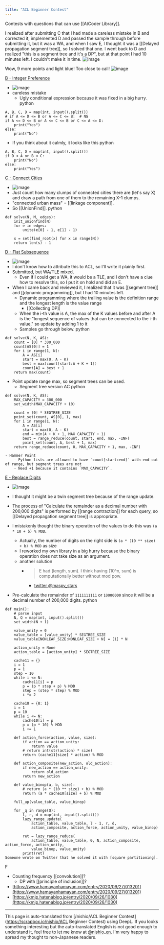 ```yaml
---
title: "ACL Beginner Contest"
---
```


Contests with questions that can use [[AtCoder Library]].

I realized after submitting C that I had made a careless mistake in B and corrected it, implemented D and passed the sample through before submitting it, but it was a WA, and when I saw E, I thought it was a [[Delayed propagation segment tree]], so I solved that one. I went back to D and realized "this is a segment tree and it's a DP", but at that point I had 10 minutes left. I couldn't make it in time.
![image](https://gyazo.com/cf293b51cdb0f3e61921e381956d2872/thumb/1000)

Wow, 9 more points and light blue! Too close to call!
![image](https://gyazo.com/9dabf4b98969d40e2b5509564cfe5ff0/thumb/1000)

[B - Integer Preference](https://atcoder.jp/contests/abl/tasks/abl_b)
- ![image](https://gyazo.com/f4f4a47bc47a888934ec7935d5699512/thumb/1000)
- careless mistake
    - Ugly conditional expression because it was fixed in a big hurry.
python

```
A, B, C, D = map(int, input().split())
# if A <= D <= B or A <= C <= B:  # NG
if A <= D <= B or A <= C <= B or C <= A <= D:
    print("Yes")
else:
    print("No")
```

- If you think about it calmly, it looks like this
python

```
A, B, C, D = map(int, input().split())
if D < A or B < C:
    print("No")
else:
    print("Yes")
```


[C - Connect Cities](https://atcoder.jp/contests/abl/tasks/abl_c)
- ![image](https://gyazo.com/d392de5b2ccc1dc816648fb819b6adbf/thumb/1000)
- Just count how many clumps of connected cities there are (let's say X) and draw a path from one of them to the remaining X-1 clumps.
- "connected urban mass" = [[linkage component]].
- So [[UnionFind]].
python

```
def solve(N, M, edges):
    init_unionfind(N)
    for e in edges:
        unite(e[0] - 1, e[1] - 1)

    s = set(find_root(x) for x in range(N))
    return len(s) - 1
```


[D - Flat Subsequence](https://atcoder.jp/contests/abl/tasks/abl_d)
- ![image](https://gyazo.com/13fcd06d7d09419948c239f846aedff7/thumb/1000)
- I don't know how to attribute this to ACL, so I'll write it plainly first.
- Submitted, but WA/TLE mixed.
    - Even if I could get a WA, it would be a TLE, and I don't have a clue how to resolve this, so I put it on hold and did an E.
- When I came back and reviewed it, I realized that it was [[segment tree]] and [[dynamic programming]], but I had 10 minutes left.
    - Dynamic programming where the trailing value is the definition range and the longest length is the value range
        - [[Collecting DP]]
    - When the i-th value is A, the max of the K values before and after A is the "longest sequence of values that can be connected to the i-th value," so update by adding 1 to it
    - Samples go through below.
python

```
def solve(N, K, AS):
    count = [0] * 300_000
    count[AS[0]] = 1
    for i in range(1, N):
        A = AS[i]
        start = max(0, A - K)
        best = max(count[start:A + K + 1])
        count[A] = best + 1
    return max(count)
```

- Point update range max, so segment trees can be used.
    - Segment tree version AC
python

```
def solve(N, K, AS):
    MAX_CAPACITY = 300_000
    set_width(MAX_CAPACITY + 10)

    count = [0] * SEGTREE_SIZE
    point_set(count, AS[0], 1, max)
    for i in range(1, N):
        A = AS[i]
        start = max(0, A - K)
        end = min(A + K + 1, MAX_CAPACITY + 1)
        best = range_reduce(count, start, end, max, -INF)
        point_set(count, A, best + 1, max)
    return range_reduce(count, 0, MAX_CAPACITY + 1, max, -INF)
```

    - Hammer Point
        - Python lists are allowed to have `count[start:end]` with end out of range, but segment trees are not
        - Need +1 because it contains `MAX_CAPACITY`.

[E - Replace Digits](https://atcoder.jp/contests/abl/tasks/abl_e)
- ![image](https://gyazo.com/2bd499438884da4227a67110c503b545/thumb/1000)
- I thought it might be a twin segment tree because of the range update.
- The process of "Calculate the remainder as a decimal number with 200,000 digits" is performed by [[range contraction]] for each query, so [[Delayed propagation segment tree]] is appropriate.
- I mistakenly thought the binary operation of the values to do this was `(a * 10 + b) % MOD`.
    - Actually, the number of digits on the right side is `(a * (10 ** size) + b) % MOD` as size
    - I reworked my own library in a big hurry because the binary operation does not take size as an argument.
    - another solution
        - >  E had (length, sum). I think having (10^n, sum) is computationally better without mod pow.
            - [twitter @maspy_stars](https://twitter.com/maspy_stars/status/1309859601483849733)

- Pre-calculate the remainder of `1111111111` or `10000000` since it will be a decimal number of 200,000 digits.
python

```
def main():
    # parse input
    N, Q = map(int, input().split())
    set_width(N + 1)

    value_unity = 0
    value_table = [value_unity] * SEGTREE_SIZE
    value_table[NONLEAF_SIZE:NONLEAF_SIZE + N] = [1] * N

    action_unity = None
    action_table = [action_unity] * SEGTREE_SIZE

    cache11 = {}
    i = 1
    p = 1
    step = 10
    while i <= N:
        cache11[i] = p
        p = (p * step + p) % MOD
        step = (step * step) % MOD
        i *= 2

    cache10 = {0: 1}
    i = 1
    p = 10
    while i <= N:
        cache10[i] = p
        p = (p * 10) % MOD
        i += 1

    def action_force(action, value, size):
        if action == action_unity:
            return value
        # return int(str(action) * size)
        return (cache11[size] * action) % MOD

    def action_composite(new_action, old_action):
        if new_action == action_unity:
            return old_action
        return new_action

    def value_binop(a, b, size):
        # return (a * (10 ** size) + b) % MOD
        return (a * cache10[size] + b) % MOD

    full_up(value_table, value_binop)
  
    for _q in range(Q):
        l, r, d = map(int, input().split())
        lazy_range_update(
            action_table, value_table, l - 1, r, d,
            action_composite, action_force, action_unity, value_binop)

        ret = lazy_range_reduce(
            action_table, value_table, 0, N, action_composite, action_force, action_unity,
            value_binop, value_unity)
        print(ret)
Someone wrote on Twitter that he solved it with [square partitioning].
```


F
- Counting frequency [[convolution]]?
    - DP with [[principle of inclusion]]?
- [https://www.hamayanhamayan.com/entry/2020/09/27/013201](https://www.hamayanhamayan.com/entry/2020/09/27/013201)
- [https://kmjp.hatenablog.jp/entry/2020/09/26/1030](https://kmjp.hatenablog.jp/entry/2020/09/26/1030)

---
This page is auto-translated from [/nishio/ACL Beginner Contest](https://scrapbox.io/nishio/ACL Beginner Contest) using DeepL. If you looks something interesting but the auto-translated English is not good enough to understand it, feel free to let me know at [@nishio_en](https://twitter.com/nishio_en). I'm very happy to spread my thought to non-Japanese readers.